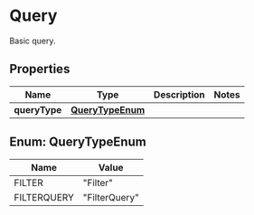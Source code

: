 

# Query

Basic query.

## Properties

| Name | Type | Description | Notes |
|------------ | ------------- | ------------- | -------------|
|**queryType** | [**QueryTypeEnum**](#QueryTypeEnum) |  |  |



## Enum: QueryTypeEnum

| Name | Value |
|---- | -----|
| FILTER | &quot;Filter&quot; |
| FILTERQUERY | &quot;FilterQuery&quot; |



